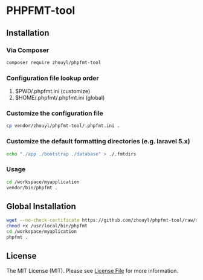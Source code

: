 # PHPFMT-tool

## Installation

### Via Composer

```bash
composer require zhouyl/phpfmt-tool
```

### Configuration file lookup order

1. $PWD/.phpfmt.ini (customize)
2. $HOME/.phpfmt/.phpfmt.ini (global)

### Customize the configuration file

```bash
cp vendor/zhouyl/phpfmt-tool/.phpfmt.ini .
```

### Customize the default formatting directories (e.g. laravel 5.x)

```bash
echo "./app ./bootstrap ./database" > ./.fmtdirs
```

### Usage

```bash
cd /workspace/myapplication
vendor/bin/phpfmt .
```

## Global Installation

```bash
wget --no-check-certificate https://github.com/zhouyl/phpfmt-tool/raw/master/phpfmt -O /usr/local/bin/phpfmt
chmod +x /usr/local/bin/phpfmt
cd /workspace/myaplication
phpfmt .
```

## License

The MIT License (MIT). Please see [License File](LICENSE) for more information.
